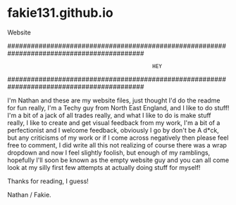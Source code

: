 # fakie131.github.io
Website

###########################################################################################




                                                  HEY






###########################################################################################



I'm Nathan and these are my website files, just thought I'd do the readme for fun really, I'm a 
Techy guy from North East England, and I like to do stuff! I'm a bit of a jack of all trades
really, and what I like to do is make stuff really, I like to create and get visual feedback
from my work, I'm a bit of a perfectionist and I welcome feedback, obviously I go by don't be
A d*ck, but any criticisms of my work or if I come across negatively then please feel free to
comment, I did write all this not realizing of course there was a wrap dropdown and now I feel
slightly foolish, but enough of my ramblings, hopefully I'll soon be known as the empty website
guy and you can all come look at my silly first few attempts at actually doing stuff for myself!

Thanks for reading, I guess!

Nathan / Fakie.
